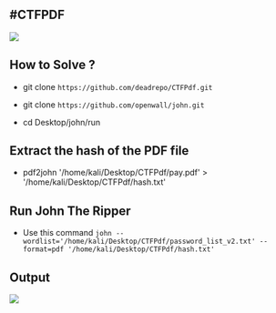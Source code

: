 #CTFPDF
-------------------
![](splunk.png)

How to Solve ?
-------------------

- git clone `https://github.com/deadrepo/CTFPdf.git`

- git clone  `https://github.com/openwall/john.git`
- cd Desktop/john/run

Extract the hash of the PDF file 
-------------------
- pdf2john '/home/kali/Desktop/CTFPdf/pay.pdf' > '/home/kali/Desktop/CTFPdf/hash.txt' 

Run John The Ripper 
-------------------
- Use this command `john --wordlist='/home/kali/Desktop/CTFPdf/password_list_v2.txt' --format=pdf '/home/kali/Desktop/CTFPdf/hash.txt'`

Output
-------------------
![](splunk.png)
